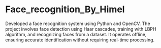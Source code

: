# Face_recognition_By_Himel
Developed a face recognition system using Python and OpenCV. The project involves face detection using Haar cascades, training with LBPH algorithm, and recognizing faces from a dataset. It operates offline, ensuring accurate identification without requiring real-time processing.
